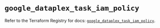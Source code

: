 # `google_dataplex_task_iam_policy`

Refer to the Terraform Registry for docs: [`google_dataplex_task_iam_policy`](https://registry.terraform.io/providers/hashicorp/google-beta/5.40.0/docs/resources/google_dataplex_task_iam_policy).
